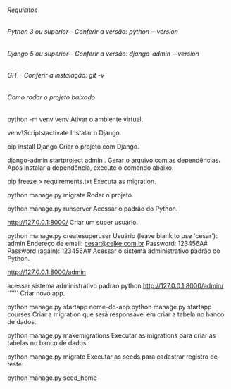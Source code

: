 
###### Requisitos
###### Python 3 ou superior - Conferir a versão: python --version
###### Django 5 ou superior - Conferir a versão: django-admin --version
###### GIT - Conferir a instalação: git -v
###### Como rodar o projeto baixado 



python -m venv venv
Ativar o ambiente virtual.

venv\Scripts\activate
Instalar o Django.

pip install Django
Criar o projeto com Django.

django-admin startproject admin .
Gerar o arquivo com as dependências. Após instalar a dependência, execute o comando abaixo.

pip freeze > requirements.txt
Executa as migration.

python manage.py migrate
Rodar o projeto.

python manage.py runserver
Acessar o padrão do Python.

http://127.0.0.1:8000/
Criar um super usuário.

python manage.py createsuperuser
Usuário (leave blank to use 'cesar'): admin
Endereço de email: cesar@celke.com.br
Password: 123456A#
Password (again): 123456A#
Acessar o sistema administrativo padrão do Python.

http://127.0.0.1:8000/admin

acessar sistema administrativo padrao python
http://127.0.0.1:8000/admin/
''''''
Criar novo app.

python manage.py startapp nome-do-app
python manage.py startapp courses
Criar a migration que será responsável em criar a tabela no banco de dados.

python manage.py makemigrations
Executar as migrations para criar as tabelas no banco de dados.

python manage.py migrate
Executar as seeds para cadastrar registro de teste.

python manage.py seed_home